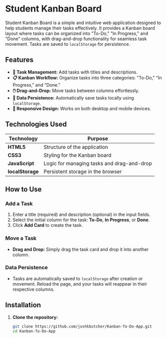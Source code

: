 # Student Kanban Board

Student Kanban Board is a simple and intuitive web application designed to help students manage their tasks effectively. It provides a Kanban board layout where tasks can be organized into "To-Do," "In Progress," and "Done" columns, with drag-and-drop functionality for seamless task movement. Tasks are saved to `localStorage` for persistence.

## Features

- **📝 Task Management:** Add tasks with titles and descriptions.
- **📋 Kanban Workflow:** Organize tasks into three categories: "To-Do," "In Progress," and "Done."
- **🖱️ Drag-and-Drop:** Move tasks between columns effortlessly.
- **💾 Data Persistence:** Automatically save tasks locally using `localStorage`.
- **📱 Responsive Design:** Works on both desktop and mobile devices.

## Technologies Used

| Technology      | Purpose                                     |
| --------------- | ------------------------------------------- |
| **HTML5**       | Structure of the application                |
| **CSS3**        | Styling for the Kanban board                |
| **JavaScript**  | Logic for managing tasks and drag-and-drop  |
| **localStorage**| Persistent storage in the browser           |

## How to Use

### Add a Task

1. Enter a title (required) and description (optional) in the input fields.
2. Select the initial column for the task: **To-Do**, **In Progress**, or **Done**.
3. Click **Add Card** to create the task.

### Move a Task

- **Drag and Drop:** Simply drag the task card and drop it into another column.

### Data Persistence

- Tasks are automatically saved to `localStorage` after creation or movement. Reload the page, and your tasks will reappear in their respective columns.

## Installation

1. **Clone the repository:**

   ```bash
   git clone https://github.com/joshkbutcher/Kanban-To-Do-App.git
   cd Kanban-To-Do-App


